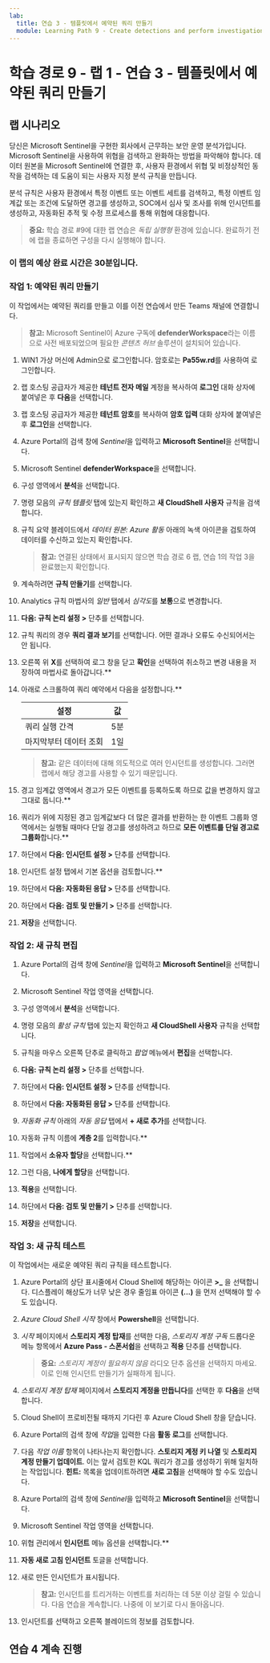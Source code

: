 ```yaml
---
lab:
  title: 연습 3 - 템플릿에서 예약된 쿼리 만들기
  module: Learning Path 9 - Create detections and perform investigations using Microsoft Sentinel
---
```


# 학습 경로 9 - 랩 1 - 연습 3 - 템플릿에서 예약된 쿼리 만들기

## 랩 시나리오

당신은 Microsoft Sentinel을 구현한 회사에서 근무하는 보안 운영 분석가입니다. Microsoft Sentinel을 사용하여 위협을 검색하고 완화하는 방법을 파악해야 합니다. 데이터 원본을 Microsoft Sentinel에 연결한 후, 사용자 환경에서 위협 및 비정상적인 동작을 검색하는 데 도움이 되는 사용자 지정 분석 규칙을 만듭니다.

분석 규칙은 사용자 환경에서 특정 이벤트 또는 이벤트 세트를 검색하고, 특정 이벤트 임계값 또는 조건에 도달하면 경고를 생성하고, SOC에서 심사 및 조사를 위해 인시던트를 생성하고, 자동화된 추적 및 수정 프로세스를 통해 위협에 대응합니다.

>**중요:** 학습 경로 #9에 대한 랩 연습은 *독립 실행형* 환경에 있습니다. 완료하기 전에 랩을 종료하면 구성을 다시 실행해야 합니다.

### 이 랩의 예상 완료 시간은 30분입니다.

### 작업 1: 예약된 쿼리 만들기

이 작업에서는 예약된 쿼리를 만들고 이를 이전 연습에서 만든 Teams 채널에 연결합니다.

>**참고:** Microsoft Sentinel이 Azure 구독에 **defenderWorkspace**라는 이름으로 사전 배포되었으며 필요한 *콘텐츠 허브* 솔루션이 설치되어 있습니다.

1. WIN1 가상 머신에 Admin으로 로그인합니다. 암호로는 **Pa55w.rd**를 사용하여 로그인합니다.  

1. 랩 호스팅 공급자가 제공한 **테넌트 전자 메일** 계정을 복사하여 **로그인** 대화 상자에 붙여넣은 후 **다음**을 선택합니다.

1. 랩 호스팅 공급자가 제공한 **테넌트 암호**를 복사하여 **암호 입력** 대화 상자에 붙여넣은 후 **로그인**을 선택합니다.

1. Azure Portal의 검색 창에 *Sentinel*을 입력하고 **Microsoft Sentinel**을 선택합니다.

1. Microsoft Sentinel **defenderWorkspace**을 선택합니다.

1. 구성 영역에서 **분석**을 선택합니다.

1. 명령 모음의 *규칙 템플릿* 탭에 있는지 확인하고 **새 CloudShell 사용자** 규칙을 검색합니다.

1. 규칙 요약 블레이드에서 *데이터 원본: Azure 활동* 아래의 녹색 아이콘을 검토하여 데이터를 수신하고 있는지 확인합니다.

    >**참고:** 연결된 상태에서 표시되지 않으면 학습 경로 6 랩, 연습 1의 작업 3을 완료했는지 확인합니다.

1. 계속하려면 **규칙 만들기**를 선택합니다.

1. Analytics 규칙 마법사의 *일반* 탭에서 *심각도*를 **보통**으로 변경합니다.

1. **다음: 규칙 논리 설정 >** 단추를 선택합니다.

1. 규칙 쿼리의 경우 **쿼리 결과 보기**를 선택합니다. 어떤 결과나 오류도 수신되어서는 안 됩니다.

1. 오른쪽 위 **X**를 선택하여 로그 창을 닫고 **확인**을 선택하여 취소하고 변경 내용을 저장하여 마법사로 돌아갑니다.**

1. 아래로 스크롤하여 쿼리 예약에서 다음을 설정합니다.**

    |설정|값|
    |---|---|
    |쿼리 실행 간격|5분|
    |마지막부터 데이터 조회|1일|

    >**참고:** 같은 데이터에 대해 의도적으로 여러 인시던트를 생성합니다. 그러면 랩에서 해당 경고를 사용할 수 있기 때문입니다.

1. 경고 임계값 영역에서 경고가 모든 이벤트를 등록하도록 하므로 값을 변경하지 않고 그대로 둡니다.**

1. 쿼리가 위에 지정된 경고 임계값보다 더 많은 결과를 반환하는 한 이벤트 그룹화 영역에서는 실행될 때마다 단일 경고를 생성하려고 하므로 **모든 이벤트를 단일 경고로 그룹화**합니다.**

1. 하단에서 **다음: 인시던트 설정 >** 단추를 선택합니다.

1. 인시던트 설정 탭에서 기본 옵션을 검토합니다.**

1. 하단에서 **다음: 자동화된 응답 >** 단추를 선택합니다.

1. 하단에서 **다음: 검토 및 만들기 >** 단추를 선택합니다.
  
1. **저장**을 선택합니다.

### 작업 2: 새 규칙 편집

1. Azure Portal의 검색 창에 *Sentinel*을 입력하고 **Microsoft Sentinel**을 선택합니다.

1. Microsoft Sentinel 작업 영역을 선택합니다.

1. 구성 영역에서 **분석**을 선택합니다.

1. 명령 모음의 *활성 규칙* 탭에 있는지 확인하고 **새 CloudShell 사용자** 규칙을 선택합니다.

1. 규칙을 마우스 오른쪽 단추로 클릭하고 *팝업* 메뉴에서 **편집**을 선택합니다.

1. **다음: 규칙 논리 설정 >** 단추를 선택합니다.

1. 하단에서 **다음: 인시던트 설정 >** 단추를 선택합니다.

1. 하단에서 **다음: 자동화된 응답 >** 단추를 선택합니다.

1. *자동화 규칙* 아래의 *자동 응답* 탭에서 **+ 새로 추가**를 선택합니다.

1. 자동화 규칙 이름에 **계층 2**를 입력합니다.**

1. 작업에서 **소유자 할당**을 선택합니다.**

1. 그런 다음, **나에게 할당**을 선택합니다.

1. **적용**을 선택합니다.

1. 하단에서 **다음: 검토 및 만들기 >** 단추를 선택합니다.
  
1. **저장**을 선택합니다.

### 작업 3: 새 규칙 테스트

이 작업에서는 새로운 예약된 쿼리 규칙을 테스트합니다.

1. Azure Portal의 상단 표시줄에서 Cloud Shell에 해당하는 아이콘 **>_** 을 선택합니다. 디스플레이 해상도가 너무 낮은 경우 줄임표 아이콘 **(...)** 을 먼저 선택해야 할 수도 있습니다.

1. *Azure Cloud Shell 시작* 창에서 **Powershell**을 선택합니다.

1. *시작* 페이지에서 **스토리지 계정 탑재**를 선택한 다음, *스토리지 계정 구독* 드롭다운 메뉴 항목에서 **Azure Pass - 스폰서쉽**을 선택하고 **적용** 단추를 선택합니다.

    >**중요:** *스토리지 계정이 필요하지 않음* 라디오 단추 옵션을 선택하지 마세요. 이로 인해 인시던트 만들기가 실패하게 됩니다.

1. *스토리지 계정 탑재* 페이지에서 **스토리지 계정을 만듭니다**를 선택한 후 **다음**을 선택합니다.

1. Cloud Shell이 프로비전될 때까지 기다린 후 Azure Cloud Shell 창을 닫습니다.

1. Azure Portal의 검색 창에 *작업*을 입력한 다음 **활동 로그**를 선택합니다.

1. 다음 *작업 이름* 항목이 나타나는지 확인합니다. **스토리지 계정 키 나열** 및 **스토리지 계정 만들기 업데이트**. 이는 앞서 검토한 KQL 쿼리가 경고를 생성하기 위해 일치하는 작업입니다. **힌트:** 목록을 업데이트하려면 **새로 고침**을 선택해야 할 수도 있습니다.

1. Azure Portal의 검색 창에 *Sentinel*을 입력하고 **Microsoft Sentinel**을 선택합니다.

1. Microsoft Sentinel 작업 영역을 선택합니다.

1. 위협 관리에서 **인시던트** 메뉴 옵션을 선택합니다.**

1. **자동 새로 고침 인시던트** 토글을 선택합니다.

1. 새로 만든 인시던트가 표시됩니다.

    >**참고:** 인시던트를 트리거하는 이벤트를 처리하는 데 5분 이상 걸릴 수 있습니다. 다음 연습을 계속합니다. 나중에 이 보기로 다시 돌아옵니다.

1. 인시던트를 선택하고 오른쪽 블레이드의 정보를 검토합니다.

## 연습 4 계속 진행
